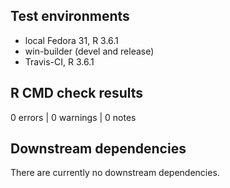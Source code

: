 ## Test environments
* local Fedora 31, R 3.6.1
* win-builder (devel and release)
* Travis-CI, R 3.6.1


## R CMD check results
0 errors | 0 warnings | 0 notes


## Downstream dependencies
There are currently no downstream dependencies.